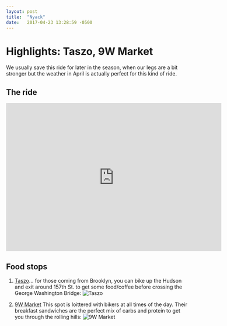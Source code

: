 ```yaml
---
layout: post
title:  "Nyack"
date:   2017-04-23 13:28:59 -0500
---
```

# Highlights: Taszo, 9W Market

We usually save this ride for later in the season, when our legs are a bit stronger but the weather in April is actually perfect for this kind of ride.

## The ride

<iframe height='405' width='590' frameborder='0' allowtransparency='true' scrolling='no' src='https://www.strava.com/activities/955301413/embed/48e7995bce5f22590dff97b5417488048ea978fd'></iframe>

## Food stops

1. <a href="http://www.taszo.com/" target="_blank">Taszo</a>... for those coming from Brooklyn, you can bike up the Hudson and exit around 157th St. to get some food/coffee before crossing the George Washington Bridge:
![Taszo](https://nycdatabikers.github.io/assets/nyack1.jpg)


2. <a href="https://www.the9wmarket.com/" target="_blank">9W Market</a> This spot is loittered with bikers at all times of the day. Their breakfast sandwiches are the perfect mix of carbs and protein to get you through the rolling hills: 
![9W Market](https://nycdatabikers.github.io/assets/nyack2.jpg)
